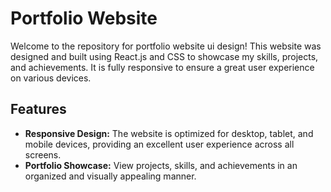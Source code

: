 # Portfolio Website
Welcome to the repository for portfolio website ui design! This website was designed and built using React.js and CSS to showcase my skills, projects, and achievements. It is fully responsive to ensure a great user experience on various devices.

## Features
<ul>
  <li><b>Responsive Design:</b> The website is optimized for desktop, tablet, and mobile devices, providing an excellent user experience across all screens.</li>
  <li><b>Portfolio Showcase:</b> View projects, skills, and achievements in an organized and visually appealing manner.</li>
</ul>
